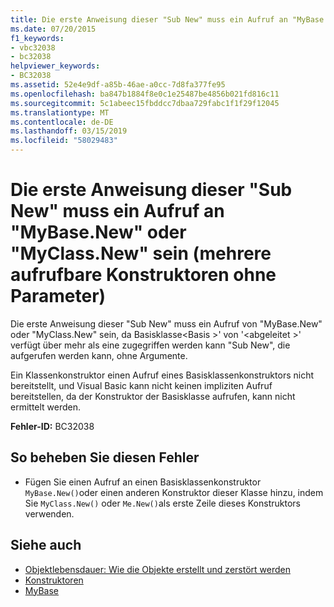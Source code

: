 ```yaml
---
title: Die erste Anweisung dieser "Sub New" muss ein Aufruf an "MyBase.New" oder "MyClass.New" sein (mehrere aufrufbare Konstruktoren ohne Parameter)
ms.date: 07/20/2015
f1_keywords:
- vbc32038
- bc32038
helpviewer_keywords:
- BC32038
ms.assetid: 52e4e9df-a85b-46ae-a0cc-7d8fa377fe95
ms.openlocfilehash: ba847b1884f8e0c1e25487be4856b021fd816c11
ms.sourcegitcommit: 5c1abeec15fbddcc7dbaa729fabc1f1f29f12045
ms.translationtype: MT
ms.contentlocale: de-DE
ms.lasthandoff: 03/15/2019
ms.locfileid: "58029483"
---
```

# <a name="first-statement-of-this-sub-new-must-be-a-call-to-mybasenew-or-myclassnew-more-than-one-accessible-constructor-without-parameters"></a>Die erste Anweisung dieser "Sub New" muss ein Aufruf an "MyBase.New" oder "MyClass.New" sein (mehrere aufrufbare Konstruktoren ohne Parameter)
Die erste Anweisung dieser "Sub New" muss ein Aufruf von "MyBase.New" oder "MyClass.New" sein, da Basisklasse\<Basis >' von '\<abgeleitet >' verfügt über mehr als eine zugegriffen werden kann "Sub New", die aufgerufen werden kann, ohne Argumente.  
  
 Ein Klassenkonstruktor einen Aufruf eines Basisklassenkonstruktors nicht bereitstellt, und Visual Basic kann nicht keinen impliziten Aufruf bereitstellen, da der Konstruktor der Basisklasse aufrufen, kann nicht ermittelt werden.  
  
 **Fehler-ID:** BC32038  
  
## <a name="to-correct-this-error"></a>So beheben Sie diesen Fehler  
  
-   Fügen Sie einen Aufruf an einen Basisklassenkonstruktor `MyBase.New()`oder einen anderen Konstruktor dieser Klasse hinzu, indem Sie `MyClass.New()` oder `Me.New()`als erste Zeile dieses Konstruktors verwenden.  
  
## <a name="see-also"></a>Siehe auch

- [Objektlebensdauer: Wie die Objekte erstellt und zerstört werden](../../visual-basic/programming-guide/language-features/objects-and-classes/object-lifetime-how-objects-are-created-and-destroyed.md)
- [Konstruktoren](~/docs/visual-basic/programming-guide/concepts/object-oriented-programming.md#constructors)
- [MyBase](~/docs/visual-basic/programming-guide/program-structure/me-my-mybase-and-myclass.md#mybase)
